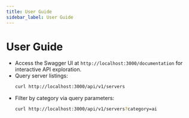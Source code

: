 ```yaml
---
title: User Guide
sidebar_label: User Guide
---
```


# User Guide

- Access the Swagger UI at `http://localhost:3000/documentation` for interactive API exploration.
- Query server listings:
  ```bash
  curl http://localhost:3000/api/v1/servers
  ```
- Filter by category via query parameters:
  ```bash
  curl http://localhost:3000/api/v1/servers?category=ai
  ```
